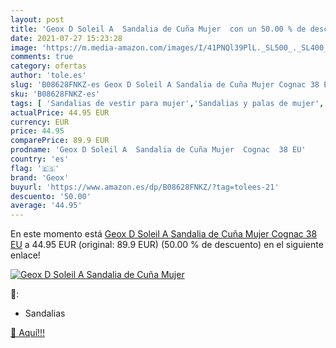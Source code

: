 ```yaml
---
layout: post
title: 'Geox D Soleil A  Sandalia de Cuña Mujer  con un 50.00 % de descuento'
date: 2021-07-27 15:23:28
image: 'https://m.media-amazon.com/images/I/41PNQl39PlL._SL500_._SL400_.jpg'
comments: true
category: ofertas
author: 'tole.es'
slug: 'B08628FNKZ-es Geox D Soleil A Sandalia de Cuña Mujer Cognac 38 EU'
sku: 'B08628FNKZ-es'
tags: [ 'Sandalias de vestir para mujer','Sandalias y palas de mujer','Zapatos','Zapatos para mujer','Zapatos y complementos','geox','sandalia', ]
actualPrice: 44.95 EUR
currency: EUR
price: 44.95
comparePrice: 89.9 EUR
prodname: 'Geox D Soleil A  Sandalia de Cuña Mujer  Cognac  38 EU'
country: 'es'
flag: '🇪🇸'
brand: 'Geox'
buyurl: 'https://www.amazon.es/dp/B08628FNKZ/?tag=tolees-21'
descuento: '50.00'
average: '44.95'
---
```


En este momento está [Geox D Soleil A  Sandalia de Cuña Mujer  Cognac  38 EU](https://www.amazon.es/dp/B08628FNKZ/?tag=tolees-21) a 44.95 EUR (original: 89.9 EUR) (50.00 %  de descuento) en el siguiente enlace!

[![Geox D Soleil A  Sandalia de Cuña Mujer ](https://m.media-amazon.com/images/I/41PNQl39PlL._SL500_._SL400_.jpg)](https://www.amazon.es/dp/B08628FNKZ/?tag=tolees-21)

🔎:

- Sandalias

[🛒 Aquí!!!](https://www.amazon.es/dp/B08628FNKZ/?tag=tolees-21)

